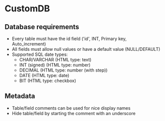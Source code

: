 # CustomDB

## Database requirements

- Every table must have the id field ('id', INT, Primary key, Auto_increment)
- All fields must allow null values or have a default value (NULL/DEFAULT)
- Supported SQL date types:
  - CHAR/VARCHAR (HTML type: text)
  - INT (signed) (HTML type: number)
  - DECIMAL (HTML type: number (with step))
  - DATE (HTML type: date)
  - BIT (HTML type: checkbox)

## Metadata

- Table/field comments can be used for nice display names
- Hide table/field by starting the comment with an underscore

